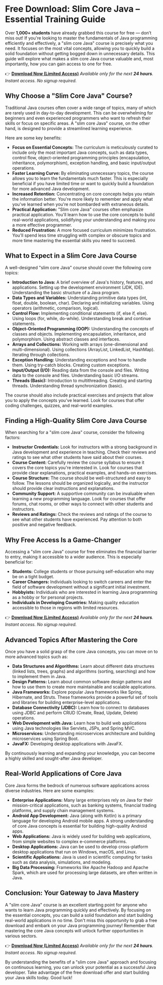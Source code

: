 # Free Download: Slim Core Java – Essential Training Guide

Over **1,000+ students** have already grabbed this course for free — don’t miss out! If you're looking to master the fundamentals of Java programming efficiently and effectively, a "slim core Java" course is precisely what you need. It focuses on the most vital concepts, allowing you to quickly build a solid foundation without getting bogged down in unnecessary details. This guide will explore what makes a slim core Java course valuable and, most importantly, how you can gain access to one for free.

👉 **[Download Now (Limited Access)](https://udemywork.com/slim-core-java)**
_Available only for the next **24 hours**. Instant access. No signup required._

## Why Choose a "Slim Core Java" Course?

Traditional Java courses often cover a wide range of topics, many of which are rarely used in day-to-day development. This can be overwhelming for beginners and even experienced programmers who want to refresh their skills or focus on specific areas. A "slim core Java" course, on the other hand, is designed to provide a streamlined learning experience.

Here are some key benefits:

*   **Focus on Essential Concepts:** The curriculum is meticulously curated to include only the most important Java concepts, such as data types, control flow, object-oriented programming principles (encapsulation, inheritance, polymorphism), exception handling, and basic input/output operations.
*   **Faster Learning Curve:** By eliminating unnecessary topics, the course allows you to learn the fundamentals much faster. This is especially beneficial if you have limited time or want to quickly build a foundation for more advanced Java development.
*   **Increased Retention:** Concentrating on core concepts helps you retain the information better. You're more likely to remember and apply what you've learned when you're not bombarded with extraneous details.
*   **Practical Application:** "Slim core Java" courses often emphasize practical application. You'll learn how to use the core concepts to build real-world applications, solidifying your understanding and making you a more effective programmer.
*   **Reduced Frustration:** A more focused curriculum minimizes frustration. You'll spend less time struggling with complex or obscure topics and more time mastering the essential skills you need to succeed.

## What to Expect in a Slim Core Java Course

A well-designed "slim core Java" course should cover the following core topics:

*   **Introduction to Java:** A brief overview of Java's history, features, and applications. Setting up the development environment (JDK, IDE). Understanding the basic structure of a Java program.
*   **Data Types and Variables:** Understanding primitive data types (int, float, double, boolean, char). Declaring and initializing variables. Using operators (arithmetic, comparison, logical).
*   **Control Flow:** Implementing conditional statements (if, else if, else). Using loops (for, while, do-while). Understanding break and continue statements.
*   **Object-Oriented Programming (OOP):** Understanding the concepts of classes and objects. Implementing encapsulation, inheritance, and polymorphism. Using abstract classes and interfaces.
*   **Arrays and Collections:** Working with arrays (one-dimensional and multi-dimensional). Using collections (ArrayList, LinkedList, HashMap). Iterating through collections.
*   **Exception Handling:** Understanding exceptions and how to handle them. Using try-catch blocks. Creating custom exceptions.
*   **Input/Output (I/O):** Reading data from the console and files. Writing data to the console and files. Understanding basic I/O streams.
*   **Threads (Basic):** Introduction to multithreading. Creating and starting threads. Understanding thread synchronization (basic).

The course should also include practical exercises and projects that allow you to apply the concepts you've learned. Look for courses that offer coding challenges, quizzes, and real-world examples.

## Finding a High-Quality Slim Core Java Course

When searching for a "slim core Java" course, consider the following factors:

*   **Instructor Credentials:** Look for instructors with a strong background in Java development and experience in teaching. Check their reviews and ratings to see what other students have said about their courses.
*   **Course Content:** Carefully review the course syllabus to ensure it covers the core topics you're interested in. Look for courses that provide clear explanations, practical examples, and hands-on exercises.
*   **Course Structure:** The course should be well-structured and easy to follow. The lessons should be organized logically, and the instructor should provide clear instructions and explanations.
*   **Community Support:** A supportive community can be invaluable when learning a new programming language. Look for courses that offer forums, chat rooms, or other ways to connect with other students and instructors.
*   **Reviews and Ratings:** Check the reviews and ratings of the course to see what other students have experienced. Pay attention to both positive and negative feedback.

## Why Free Access Is a Game-Changer

Accessing a "slim core Java" course for free eliminates the financial barrier to entry, making it accessible to a wider audience. This is especially beneficial for:

*   **Students:** College students or those pursuing self-education who may be on a tight budget.
*   **Career Changers:** Individuals looking to switch careers and enter the field of software development without a significant initial investment.
*   **Hobbyists:** Individuals who are interested in learning Java programming as a hobby or for personal projects.
*   **Individuals in Developing Countries:** Making quality education accessible to those in regions with limited resources.

👉 **[Download Now (Limited Access)](https://udemywork.com/slim-core-java)**
_Available only for the next **24 hours**. Instant access. No signup required._

## Advanced Topics After Mastering the Core

Once you have a solid grasp of the core Java concepts, you can move on to more advanced topics such as:

*   **Data Structures and Algorithms:** Learn about different data structures (linked lists, trees, graphs) and algorithms (sorting, searching) and how to implement them in Java.
*   **Design Patterns:** Learn about common software design patterns and how to use them to create more maintainable and scalable applications.
*   **Java Frameworks:** Explore popular Java frameworks like Spring, Hibernate, and Struts. These frameworks provide a powerful set of tools and libraries for building enterprise-level applications.
*   **Database Connectivity (JDBC):** Learn how to connect to databases using JDBC and perform CRUD (Create, Read, Update, Delete) operations.
*   **Web Development with Java:** Learn how to build web applications using Java technologies like Servlets, JSPs, and Spring MVC.
*   **Microservices:** Understanding microservices architecture and building microservices using Spring Boot.
*   **JavaFX:** Developing desktop applications with JavaFX.

By continuously learning and expanding your knowledge, you can become a highly skilled and sought-after Java developer.

## Real-World Applications of Core Java

Core Java forms the bedrock of numerous software applications across diverse industries. Here are some examples:

*   **Enterprise Applications:** Many large enterprises rely on Java for their mission-critical applications, such as banking systems, financial trading platforms, and supply chain management systems.
*   **Android App Development:** Java (along with Kotlin) is a primary language for developing Android mobile apps. A strong understanding of core Java concepts is essential for building high-quality Android apps.
*   **Web Applications:** Java is widely used for building web applications, from simple websites to complex e-commerce platforms.
*   **Desktop Applications:** Java can be used to develop cross-platform desktop applications that run on Windows, macOS, and Linux.
*   **Scientific Applications:** Java is used in scientific computing for tasks such as data analysis, simulations, and modeling.
*   **Big Data Processing:** Frameworks like Apache Hadoop and Apache Spark, which are used for processing large datasets, are often written in Java.

## Conclusion: Your Gateway to Java Mastery

A "slim core Java" course is an excellent starting point for anyone who wants to learn Java programming quickly and effectively. By focusing on the essential concepts, you can build a solid foundation and start building real-world applications in no time. Don't miss this opportunity to grab a free download and embark on your Java programming journey! Remember that mastering the core Java concepts will unlock further opportunities in various sectors.

👉 **[Download Now (Limited Access)](https://udemywork.com/slim-core-java)**
_Available only for the next **24 hours**. Instant access. No signup required._

By understanding the benefits of a "slim core Java" approach and focusing on continuous learning, you can unlock your potential as a successful Java developer. Take advantage of the free download offer and start building your Java skills today. Good luck!
